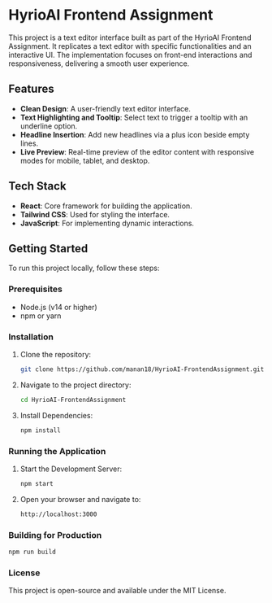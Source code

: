 # HyrioAI Frontend Assignment

This project is a text editor interface built as part of the HyrioAI Frontend Assignment. It replicates a text editor with specific functionalities and an interactive UI. The implementation focuses on front-end interactions and responsiveness, delivering a smooth user experience.

## Features

- **Clean Design**: A user-friendly text editor interface.
- **Text Highlighting and Tooltip**: Select text to trigger a tooltip with an underline option.
- **Headline Insertion**: Add new headlines via a plus icon beside empty lines.
- **Live Preview**: Real-time preview of the editor content with responsive modes for mobile, tablet, and desktop.

## Tech Stack

- **React**: Core framework for building the application.
- **Tailwind CSS**: Used for styling the interface.
- **JavaScript**: For implementing dynamic interactions.

## Getting Started

To run this project locally, follow these steps:

### Prerequisites
- Node.js (v14 or higher)
- npm or yarn

### Installation
1. Clone the repository:
   
   ```bash
   git clone https://github.com/manan18/HyrioAI-FrontendAssignment.git
   ```
3. Navigate to the project directory:
   
   ```bash
   cd HyrioAI-FrontendAssignment
   ```
5. Install Dependencies:
   
   ```bash
   npm install
   ```
### Running the Application

1. Start the Development Server:
   
   ```bash
   npm start
   ```
3. Open your browser and navigate to:
   
   ```bash
   http://localhost:3000
   ```
### Building for Production

```bash
npm run build
```

### License

This project is open-source and available under the MIT License.
